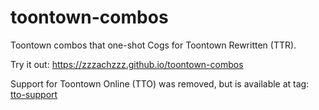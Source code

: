 # toontown-combos

Toontown combos that one-shot Cogs for Toontown Rewritten (TTR).

Try it out: <https://zzzachzzz.github.io/toontown-combos>

Support for Toontown Online (TTO) was removed, but is available at tag: [tto-support](https://github.com/zzzachzzz/toontown-combos/tree/tto-support)

